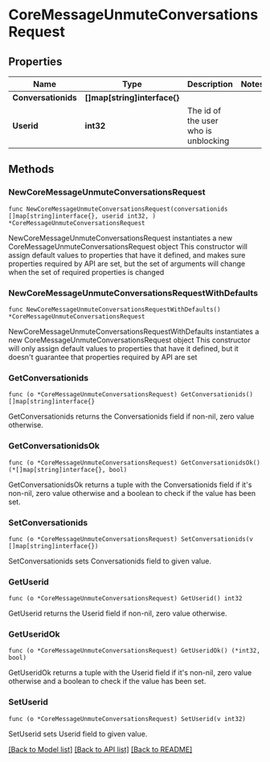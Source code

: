 # CoreMessageUnmuteConversationsRequest

## Properties

Name | Type | Description | Notes
------------ | ------------- | ------------- | -------------
**Conversationids** | **[]map[string]interface{}** |  | 
**Userid** | **int32** | The id of the user who is unblocking | 

## Methods

### NewCoreMessageUnmuteConversationsRequest

`func NewCoreMessageUnmuteConversationsRequest(conversationids []map[string]interface{}, userid int32, ) *CoreMessageUnmuteConversationsRequest`

NewCoreMessageUnmuteConversationsRequest instantiates a new CoreMessageUnmuteConversationsRequest object
This constructor will assign default values to properties that have it defined,
and makes sure properties required by API are set, but the set of arguments
will change when the set of required properties is changed

### NewCoreMessageUnmuteConversationsRequestWithDefaults

`func NewCoreMessageUnmuteConversationsRequestWithDefaults() *CoreMessageUnmuteConversationsRequest`

NewCoreMessageUnmuteConversationsRequestWithDefaults instantiates a new CoreMessageUnmuteConversationsRequest object
This constructor will only assign default values to properties that have it defined,
but it doesn't guarantee that properties required by API are set

### GetConversationids

`func (o *CoreMessageUnmuteConversationsRequest) GetConversationids() []map[string]interface{}`

GetConversationids returns the Conversationids field if non-nil, zero value otherwise.

### GetConversationidsOk

`func (o *CoreMessageUnmuteConversationsRequest) GetConversationidsOk() (*[]map[string]interface{}, bool)`

GetConversationidsOk returns a tuple with the Conversationids field if it's non-nil, zero value otherwise
and a boolean to check if the value has been set.

### SetConversationids

`func (o *CoreMessageUnmuteConversationsRequest) SetConversationids(v []map[string]interface{})`

SetConversationids sets Conversationids field to given value.


### GetUserid

`func (o *CoreMessageUnmuteConversationsRequest) GetUserid() int32`

GetUserid returns the Userid field if non-nil, zero value otherwise.

### GetUseridOk

`func (o *CoreMessageUnmuteConversationsRequest) GetUseridOk() (*int32, bool)`

GetUseridOk returns a tuple with the Userid field if it's non-nil, zero value otherwise
and a boolean to check if the value has been set.

### SetUserid

`func (o *CoreMessageUnmuteConversationsRequest) SetUserid(v int32)`

SetUserid sets Userid field to given value.



[[Back to Model list]](../README.md#documentation-for-models) [[Back to API list]](../README.md#documentation-for-api-endpoints) [[Back to README]](../README.md)


